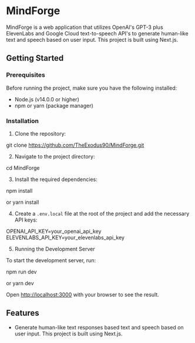 # MindForge

MindForge is a web application that utilizes OpenAI's GPT-3 plus ElevenLabs and Google Cloud text-to-speech API's to generate human-like text and speech based on user input. This project is built using Next.js.

## Getting Started

### Prerequisites

Before running the project, make sure you have the following installed:

- Node.js (v14.0.0 or higher)
- npm or yarn (package manager)

### Installation

1. Clone the repository:
   
git clone https://github.com/TheExodus90/MindForge.git


2. Navigate to the project directory:

cd MindForge


3. Install the required dependencies:

npm install

or
yarn install


4. Create a `.env.local` file at the root of the project and add the necessary API keys:

OPENAI_API_KEY=your_openai_api_key
ELEVENLABS_API_KEY=your_elevenlabs_api_key


5. Running the Development Server

To start the development server, run:

npm run dev

or
yarn dev


Open [http://localhost:3000](http://localhost:3000) with your browser to see the result.

## Features

- Generate human-like text responses based text and speech based on user input. This project is built using Next.js.
